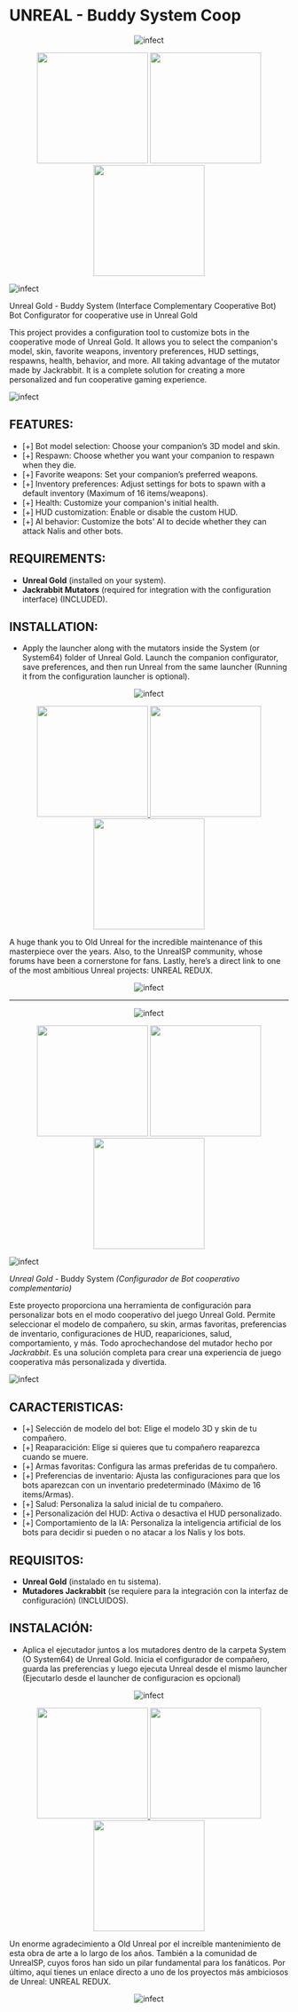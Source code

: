 # UNREAL - Buddy System Coop

<p align="center">
<img title="infect" src="https://i.imgur.com/2IO7oS5.png">

<p align="center">
  <img src="https://i.imgur.com/w5Qt9Sr.png" width="200" />
  <img src="https://i.imgur.com/L4hlh1Y.png" width="200" />
  <img src="https://i.imgur.com/Ec5Jhl9.png" width="200" />
</p>

<p align="left">
<img title="infect" src="https://i.imgur.com/hybBZiG.png">

Unreal Gold - Buddy System (Interface Complementary Cooperative Bot)
Bot Configurator for cooperative use in Unreal Gold

This project provides a configuration tool to customize bots in the cooperative mode of Unreal Gold. It allows you to select the companion's model, skin, favorite weapons, inventory preferences, HUD settings, respawns, health, behavior, and more. All taking advantage of the mutator made by Jackrabbit. It is a complete solution for creating a more personalized and fun cooperative gaming experience.


<img title="infect" src="https://i.imgur.com/sToHky4.png">


## FEATURES:
* [+] Bot model selection: Choose your companion’s 3D model and skin.
* [+] Respawn: Choose whether you want your companion to respawn when they die.
* [+] Favorite weapons: Set your companion’s preferred weapons.
* [+] Inventory preferences: Adjust settings for bots to spawn with a default inventory (Maximum of 16 items/weapons).
* [+] Health: Customize your companion's initial health.
* [+] HUD customization: Enable or disable the custom HUD.
* [+] AI behavior: Customize the bots' AI to decide whether they can attack Nalis and other bots.

## REQUIREMENTS:
* **Unreal Gold** (installed on your system).
* **Jackrabbit Mutators** (required for integration with the configuration interface) (INCLUDED).

## INSTALLATION:
* Apply the launcher along with the mutators inside the System (or System64) folder of Unreal Gold. Launch the companion configurator, save preferences, and then run Unreal from the same launcher (Running it from the configuration launcher is optional).

<p align="center">
<img title="infect" src="https://i.imgur.com/aNa0PsO.png">

<p align="center">
  <a href="https://oldunreal.com/" target="_blank">
    <img src="https://i.imgur.com/7rB2h7a.jpeg" width="200" />
  </a>
  <a href="https://unrealredux.com/" target="_blank">
    <img src="https://i.imgur.com/CwjKIgM.png" width="200" />
  </a>
  <a href="https://www.unrealsp.org/" target="_blank">
    <img src="https://i.imgur.com/RUdAF58.png" width="200" />
  </a>
</p>
A huge thank you to Old Unreal for the incredible maintenance of this masterpiece over the years. Also, to the UnrealSP community, whose forums have been a cornerstone for fans. Lastly, here’s a direct link to one of the most ambitious Unreal projects: UNREAL REDUX.

<p align="center">
<img title="infect" src="https://i.imgur.com/aNa0PsO.png">


------------------------



<p align="center">
<img title="infect" src="https://i.imgur.com/2IO7oS5.png">

<p align="center">
  <img src="https://i.imgur.com/7rcXqFx.png" width="200" />
  <img src="https://i.imgur.com/QrJfXlo.png" width="200" />
  <img src="https://i.imgur.com/vXEef8X.png" width="200" />
</p>

<p align="left">
<img title="infect" src="https://i.imgur.com/ZCWkirw.png">

*Unreal Gold* - Buddy System _(Configurador de Bot cooperativo complementario)_

Este proyecto proporciona una herramienta de configuración para personalizar bots en el modo cooperativo del juego Unreal Gold. Permite seleccionar el modelo de compañero, su skin, armas favoritas, preferencias de inventario, configuraciones de HUD, reapariciones, salud, comportamiento, y más. Todo aprochechandose del mutador hecho por *Jackrabbit*. Es una solución completa para crear una experiencia de juego cooperativa más personalizada y divertida. 


<img title="infect" src="https://i.imgur.com/hci75qK.png">

## CARACTERISTICAS:
* [+] Selección de modelo del bot: Elige el modelo 3D y skin de tu compañero.
* [+] Reaparacición: Elige si quieres que tu compañero reaparezca cuando se muere.
* [+] Armas favoritas: Configura las armas preferidas de tu compañero.
* [+] Preferencias de inventario: Ajusta las configuraciones para que los bots aparezcan con un inventario predeterminado (Máximo de 16 items/Armas).
* [+] Salud: Personaliza la salud inicial de tu compañero.
* [+] Personalización del HUD: Activa o desactiva el HUD personalizado.
* [+] Comportamiento de la IA: Personaliza la inteligencia artificial de los bots para decidir si pueden o no atacar a los Nalis y los bots.

## REQUISITOS:
* **Unreal Gold** (instalado en tu sistema).
* **Mutadores Jackrabbit** (se requiere para la integración con la interfaz de configuración) (INCLUIDOS).

## INSTALACIÓN:
* Aplica el ejecutador juntos a los mutadores dentro de la carpeta System (O System64) de Unreal Gold. Inicia el configurador de compañero, guarda las preferencias y luego ejecuta Unreal desde el mismo launcher (Ejecutarlo desde el launcher de configuracion es opcional) 

<p align="center">
<img title="infect" src="https://i.imgur.com/aNa0PsO.png">

<p align="center">
  <a href="https://oldunreal.com/" target="_blank">
    <img src="https://i.imgur.com/7rB2h7a.jpeg" width="200" />
  </a>
  <a href="https://unrealredux.com/" target="_blank">
    <img src="https://i.imgur.com/CwjKIgM.png" width="200" />
  </a>
  <a href="https://www.unrealsp.org/" target="_blank">
    <img src="https://i.imgur.com/RUdAF58.png" width="200" />
  </a>
</p>
Un enorme agradecimiento a Old Unreal por el increíble mantenimiento de esta obra de arte a lo largo de los años. También a la comunidad de UnrealSP, cuyos foros han sido un pilar fundamental para los fanáticos. Por último, aquí tienes un enlace directo a uno de los proyectos más ambiciosos de Unreal: UNREAL REDUX.

<p align="center">
<img title="infect" src="https://i.imgur.com/aNa0PsO.png">
